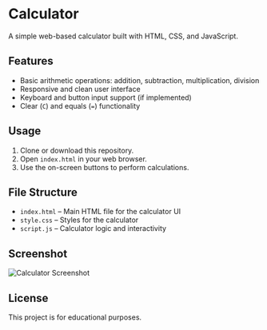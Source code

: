 # Calculator

A simple web-based calculator built with HTML, CSS, and JavaScript.

## Features

- Basic arithmetic operations: addition, subtraction, multiplication, division
- Responsive and clean user interface
- Keyboard and button input support (if implemented)
- Clear (`C`) and equals (`=`) functionality

## Usage

1. Clone or download this repository.
2. Open `index.html` in your web browser.
3. Use the on-screen buttons to perform calculations.

## File Structure

- `index.html` – Main HTML file for the calculator UI
- `style.css` – Styles for the calculator
- `script.js` – Calculator logic and interactivity

## Screenshot

![Calculator Screenshot](screenshot.png) <!-- Add a screenshot if you have one -->

## License

This project is for educational purposes.